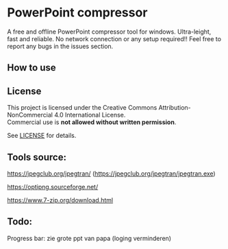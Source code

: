 # PowerPoint compressor

A free and offline PowerPoint compressor tool for windows. Ultra-leight, fast and reliable. No network connection or any setup required!! Feel free to report any bugs in the issues section.

## How to use

## License

This project is licensed under the Creative Commons Attribution-NonCommercial 4.0 International License.  
Commercial use is **not allowed without written permission**.

See [LICENSE](./LICENSE) for details.

## Tools source:

https://jpegclub.org/jpegtran/ (https://jpegclub.org/jpegtran/jpegtran.exe)

https://optipng.sourceforge.net/

https://www.7-zip.org/download.html

## Todo:

Progress bar: zie grote ppt van papa (loging verminderen)
